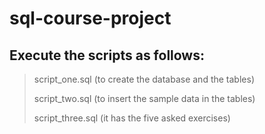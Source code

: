 ﻿# sql-course-project

## Execute the scripts as follows:

> script_one.sql    (to create the database and the tables)
> 
> script_two.sql    (to insert the sample data in the tables)
> 
> script_three.sql  (it has the five asked exercises)
